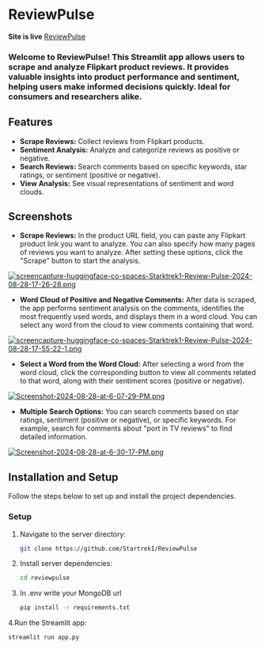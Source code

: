 # ReviewPulse

**Site is live**  [ReviewPulse](https://huggingface.co/spaces/Starktrek1/ReviewPulse)

### Welcome to ReviewPulse! This Streamlit app allows users to scrape and analyze Flipkart product reviews. It provides valuable insights into product performance and sentiment, helping users make informed decisions quickly. Ideal for consumers and researchers alike.

## Features

- **Scrape Reviews:** Collect reviews from Flipkart products.
- **Sentiment Analysis:** Analyze and categorize reviews as positive or negative.
- **Search Reviews:** Search comments based on specific keywords, star ratings, or sentiment (positive or negative).
- **View Analysis:** See visual representations of sentiment and word clouds.

## Screenshots
- **Scrape Reviews:** In the product URL field, you can paste any Flipkart product link you want to analyze. You can also specify how many pages of reviews you want to analyze. After setting these options, click the "Scrape" button to start the analysis.

[![screencapture-huggingface-co-spaces-Starktrek1-Review-Pulse-2024-08-28-17-26-28.png](https://i.postimg.cc/wT8vC5YW/screencapture-huggingface-co-spaces-Starktrek1-Review-Pulse-2024-08-28-17-26-28.png)](https://postimg.cc/5jgbvC0v)

- **Word Cloud of Positive and Negative Comments:**  After data is scraped, the app performs sentiment analysis on the comments, identifies the most frequently used words, and displays them in a word cloud. You can select any word from the cloud to view comments containing that word.
  
[![screencapture-huggingface-co-spaces-Starktrek1-Review-Pulse-2024-08-28-17-55-22-1.png](https://i.postimg.cc/kM6NFdmk/screencapture-huggingface-co-spaces-Starktrek1-Review-Pulse-2024-08-28-17-55-22-1.png)](https://postimg.cc/DmhbnHmg)

- **Select a Word from the Word Cloud:** After selecting a word from the word cloud, click the corresponding button to view all comments related to that word, along with their sentiment scores (positive or negative).

[![Screenshot-2024-08-28-at-6-07-29-PM.png](https://i.postimg.cc/kXXFLt3t/Screenshot-2024-08-28-at-6-07-29-PM.png)](https://postimg.cc/HjRyynLp)

- **Multiple Search Options:** You can search comments based on star ratings, sentiment (positive or negative), or specific keywords. For example, search for comments about "port in TV reviews" to find detailed information.

[![Screenshot-2024-08-28-at-6-30-17-PM.png](https://i.postimg.cc/k4zTFQgS/Screenshot-2024-08-28-at-6-30-17-PM.png)](https://postimg.cc/vg77G698)

## Installation and Setup

Follow the steps below to set up and install the project dependencies.

### Setup


1. Navigate to the server directory:
   ```bash
   git clone https://github.com/StartrekI/ReviewPulse
2. Install server dependencies:
   ```bash
   cd reviewpulse
3. In .env write your MongoDB url
   ```bash
   pip install -r requirements.txt
  4.Run the Streamlit app:
   ```bash
   streamlit run app.py
